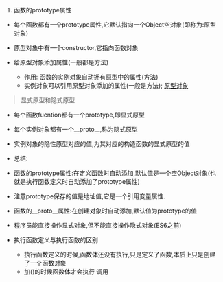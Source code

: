 1. 函数的prototype属性
+ 每个函数都有一个prototype属性,它默认指向一个Object空对象(即称为:原型对象)
+ 原型对象中有一个constructor,它指向函数对象
 
+ 给原型对象添加属性(一般都是方法)
    - 作用: 函数的实例对象自动拥有原型中的属性(方法)
    - 实例对象可以引用原型对象添加的属性(一般是方法);
[原型对象](img/prototype原型.png)
>显式原型和隐式原型
+ 每个函数fucntion都有一个prototype,即显式原型
+ 每个实例对象都有一个__proto__,称为隐式原型
+ 实例对象的隐性原型对应的值,为其对应的构造函数的显式原型的值
+ 总结:
+ 函数的prototype属性:在定义函数时自动添加,默认值是一个空Object对象(也就是执行函数定义时自动添加了prototype属性)
+ 注意prototype保存的值是地址值,它是一个引用变量属性.
+ 函数的__proto__属性:在创建对象时自动添加,默认值为prototype的值
+ 程序员能直接操作显式对象,但不能直接操作隐式对象(ES6之前)

+ 执行函数定义与执行函数的区别
    - 执行函数定义的时候,函数体还没有执行,只是定义了函数,本质上只是创建了一个函数对象 
    - 加()的时候函数体才会执行 调用 

